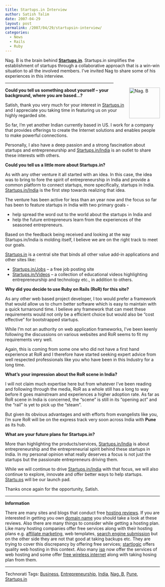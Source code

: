 ```yaml
---
title: Startups.in Interview
author: Satish Talim
date: 2007-04-29
layout: post
permalink: /2007/04/29/startupsin-interview/
categories:
  - News
  - Rails
  - Ruby
---
```

<div>
  <p>
    Nag. B is the brain behind <strong><a href="http://startups.in/" >Startups.in</a></strong>. Startups.in simplifies the establishment of startups through a collaborative approach that is a win-win situation to all the involved members. I&#8217;ve invited Nag to share some of his experiences in this interview.
  </p>
  
  <hr align="center" width="70%" />
</div>

<div style="float: right; margin-left: 10px; margin-bottom: 10px;">
  <a href="http://startups.in/India/images/nag.png" title="Nag. B"><img src="http://startups.in/India/images/nag.png" width="100" height="100" alt="Nag. B" /></a>
</div>

<div>
  <p>
    <strong>Could you tell us something about yourself &#8211; your background, where you are based&#8230;?</strong>
  </p>
  
  <p>
    Satish, thank you very much for your interest in <a href="http://startups.in/" >Startups.in</a> and I appreciate you taking time in featuring us on your highly regarded site.
  </p>
  
  <p>
    So far, I&#8217;m yet another Indian currently based in US. I work for a company that provides offerings to create the Internet solutions and enables people to make powerful connections.
  </p>
  
  <p>
    Personally, I also have a deep passion and a strong fascination about startups and entrepreneurship and <a href="http://startups.in/India" >Startups.in/India</a> is an outlet to share these interests with others.
  </p>
  
  <p>
    <strong>Could you tell us a little more about Startups.in?</strong>
  </p>
  
  <p>
    As with any other venture it all started with an idea. In this case, the idea was to bring to fore the spirit of entrepreneurship in India and provide a common platform to connect startups, more specifically, startups in India. <a href="http://startups.in/India" >Startups.in/India</a> is the first step towards realizing that idea.
  </p>
  
  <p>
    The venture has been active for less than an year now and the focus so far has been to feature startups in India with two primary goals -
  </p>
  
  <ul>
    <li>
      help spread the word out to the world about the startups in India and
    </li>
    <li>
      help the future entrepreneurs learn from the experiences of the seasoned entrepreneurs.
    </li>
  </ul>
  
  <p>
    Based on the feedback being received and looking at the way Startups.in/India is molding itself, I believe we are on the right track to meet our goals.
  </p>
  
  <p>
    <a href="http://startups.in/" >Startups.in</a> is a central site that binds all other value add-in applications and other sites like:
  </p>
  
  <ul>
    <li>
      <a href="http://jobs.startups.in/" >Startups.in/Jobs</a> &#8211; a free job posting site
    </li>
    <li>
      <a href="http://videos.startups.in/" >Startups.in/Videos</a> &#8211; a collection of educational videos highlighting entrepreneurship and technology etc., in addition to others.
    </li>
  </ul>
  
  <p>
    <strong>Why did you decide to use Ruby on Rails (RoR) for this site?</strong>
  </p>
  
  <p>
    As any other web based project developer, I too would prefer a framework that would allow us to churn better software which is easy to maintain with a quick turnaround time. I believe any framework that can meet these requirements would not only be a efficient choice but would also be &#8220;cost effective&#8221; for bootstrapped startups.
  </p>
  
  <p>
    While I&#8217;m not an authority on web application frameworks, I&#8217;ve been keenly following the discussions on various websites and RoR seems to fit my requirements very well.
  </p>
  
  <p>
    Again, this is coming from some one who did not have a first hand experience at RoR and I therefore have started seeking expert advice from well respected professionals like you who have been in this Industry for a long time.
  </p>
  
  <p>
    <strong>What&#8217;s your impression about the RoR scene in India?</strong>
  </p>
  
  <p>
    I will not claim much expertise here but from whatever I&#8217;ve been reading and following through the media, RoR as a whole still has a long to way before it goes mainstream and experiences a higher adoption rate. As far as RoR scene in India is concerned, the &#8220;scene&#8221; is still in its &#8220;opening act&#8221; and the &#8220;rail&#8221; is yet to pick up the &#8220;steam&#8221;.
  </p>
  
  <p>
    But given its obvious advantages and with efforts from evangelists like you, I&#8217;m sure RoR will be on the express track very soon across India with <strong>Pune</strong> as its hub.
  </p>
  
  <p>
    <strong>What are your future plans for Startups.in?</strong>
  </p>
  
  <p>
    More than highlighting the products/services, <a href="http://startups.in/India" >Startups.in/India</a> is about entrepreneurship and the entrepreneurial spirit behind these startups in India. In my personal opinion what really deserves a focus is not just the startups but the passionate entrepreneurs driving them.
  </p>
  
  <p>
    While we will continue to drive <a href="http://startups.in/India" >Startups.in/India</a> with that focus, we will also continue to explore, innovate and offer better ways to help startups. <a href="http://startu.ps/" >Startu.ps</a> will be our launch pad.
  </p>
  
  <p>
    Thanks once again for the opportunity, Satish.
  </p>
  
  <hr />
  
  <p>
    <strong>Information</strong>
  </p>
  
  <p>
    There are many sites and blogs that conduct free <a href="http://www.thehostplanet.com/reviews/reviews.html">hosting reviews</a>. If you are interested in getting you own <a href="http://www.registeranydomain.com">domain name</a> you should take a look at these reviews. Also there are many things to consider while getting a hosting plan. Like many hosting companies offer free services along with their hosting plans e.g. <a href="http://www.performanceppc.com/Affiliate-Marketing/">affiliate marketing</a>, web templates, <a href="http://www.1-hit.com/free-search-engine-submit.php">search engine submission</a> but on the other side they are not that good at taking backups etc. They are trying to cover this discrepancy by offering free services; <a href="http://www.complete-website-hosting.com/review-startlogic.htm">startlogic</a> offers quality web hosting in this context. Also many <a href="http://www.ispsushi.com">isp</a> now offer the services of web hosting and some offer <a href="http://www.cableunplugged.com">free wireless internet</a> along with taking hosing plan from them.
  </p>
  
  <hr />
</div>

<div>
  <a href="http://technorati.com/tag/Instant+Rails" rel="tag"></a><a href="http://technorati.com/tag/Quick+Ruby" rel="tag"></a><a href="http://technorati.com/tag/Instant+Rails" rel="tag"></a><a href="http://technorati.com/tag/Pune+Ruby" rel="tag"></a><a href="http://technorati.com/tag/Quick+Ruby+Guide" rel="tag"></a><a href="http://technorati.com/tag/Programming+Languages" rel="tag"></a><a href="http://technorati.com/tag/Blogs" rel="tag"></a><a href="http://technorati.com/tag/Ruby" rel="tag"></a><a href="http://technorati.com/tag/Ruby+on+Rails" rel="tag"></a><a href="http://technorati.com/tag/PuneRuby" rel="tag"></a><a href="http://technorati.com/tag/QuickRuby" rel="tag"></a><a href="http://technorati.com/tag/PuneBloggers" rel="tag"></a><a href="http://technorati.com/tag/PuneBlogs" rel="tag"></a><a href="http://technorati.com/tag/Blogosphere" rel="tag"></a><a href="http://technorati.com/tag/Digg" rel="tag"></a><a href="http://technorati.com/tag/Media" rel="tag"></a><a href="http://technorati.com/tag/Tip" rel="tag"></a><a href="http://technorati.com/tag/RSS" rel="tag"></a><a href="http://technorati.com/tag/Marketing" rel="tag"></a><a href="http://technorati.com/tag/News" rel="tag"></a><a href="http://technorati.com/tag/IndianGuru" rel="tag"></a><a href="http://technorati.com/tag/Blogging" rel="tag"></a><a href="http://technorati.com/tag/Internet" rel="tag"></a><a href="http://technorati.com/tag/Blog" rel="tag"></a><a href="http://technorati.com/tag/Technical+Support" rel="tag"></a><a href="http://technorati.com/tag/Free+Software" rel="tag"></a><a href="http://technorati.com/tag/Help" rel="tag"></a><a href="http://technorati.com/tag/Pune" rel="tag"></a><a href="http://technorati.com/tag/India" rel="tag"></a><a href="http://technorati.com/tag/SatishTalim" rel="tag"></a><a href="http://technorati.com/tag/Satish+Talim" rel="tag"></a><a href="http://technorati.com/tag/Weblog" rel="tag"></a><a href="http://technorati.com/tag/Weblogs" rel="tag"></a><a href="http://technorati.com/tag/Training" rel="tag"></a><a href="http://technorati.com/tag/Free+Training" rel="tag"></a><a href="http://technorati.com/tag/Tutorial" rel="tag"></a><a href="http://technorati.com/tag/Education" rel="tag"></a><a href="http://technorati.com/tag/Teacher" rel="tag"></a><a href="http://technorati.com/tag/Learning+Ruby" rel="tag"></a>
</div>

Technorati Tags: <a href="http://technorati.com/tag/Business" rel="tag">Business</a>, <a href="http://technorati.com/tag/Entrepreneurship" rel="tag">Entrepreneurship</a>, <a href="http://technorati.com/tag/India" rel="tag">India</a>, <a href="http://technorati.com/tag/Nag.+B" rel="tag">Nag. B</a>, <a href="http://technorati.com/tag/Pune" rel="tag">Pune</a>, <a href="http://technorati.com/tag/Startups.in" rel="tag">Startups.in</a>
